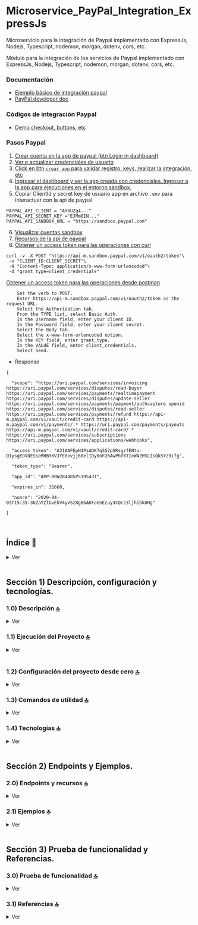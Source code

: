 # Microservice_PayPal_Integration_ExpressJs
Microservicio para la integración de Paypal implementado con ExpressJs, Nodejs, Typescript, nodemon, morgan, dotenv, cors, etc.


Módulo para la integración de los servicios de Paypal implementado con ExpressJs, Nodejs, Typescript, nodemon, morgan, dotenv, cors, etc.

### Documentación

*   [Ejemplo básico de integración paypal](https://www.youtube.com/watch?v=sBenKZqEzpQ)
*   [PayPal developer doc](https://developer.paypal.com/home)

### Códigos de integración Paypal

*   [Demo checkout, buttons, etc](https://demo.paypal.com/us/demo/code_samples?)

### Pasos Paypal

1.  [Crear cuenta en la app de paypal (btn Login in dashboard)](https://developer.paypal.com/home/)
2.  [Ver o actualizar credenciales de usuario](https://developer.paypal.com/dashboard/applications/sandbox)
3.  [Click en btn `crear app` para validar registro, keys, realizar la integración, etc](https://developer.paypal.com/dashboard/applications/sandbox)
4.  [Ingresar al dashboard y ver la app creada con credenciales. Ingresar a la app para ejecuciones en el entorno sandbox.](https://developer.paypal.com/dashboard/applications/sandbox)
5.  Copiar ClientId y secret key de usuario app en archivo `.env` para interactuar con la api de paypal

```env
PAYPAL_API_CLIENT = "AY6UZg4..."
PAYPAL_API_SECRET_KEY ="EJMm8IN..."
PAYPAL_API_SANDBOX_URL = "https://sandbox.paypal.com"
```

6.  [Visualizar cuentas sandbox](https://developer.paypal.com/dashboard/accounts)
7.  [Recursos de la api de paypal](https://developer.paypal.com/api/rest/current-resources/)
8.  [Obtener un access token para las operaciones con curl](https://developer.paypal.com/api/rest/)

```curl
curl -v -X POST "https://api-m.sandbox.paypal.com/v1/oauth2/token"\
 -u "CLIENT_ID:CLIENT_SECRET"\
 -H "Content-Type: application/x-www-form-urlencoded"\
 -d "grant_type=client_credentials"
```

[Obtener un access token para las operaciones desde postman](https://developer.paypal.com/api/rest/)

```postman
    Set the verb to POST.
    Enter https://api-m.sandbox.paypal.com/v1/oauth2/token as the request URL.
    Select the Authorization tab.
    From the TYPE list, select Basic Auth.
    In the Username field, enter your client ID.
    In the Password field, enter your client secret.
    Select the Body tab.
    Select the x-www-form-urlencoded option.
    In the KEY field, enter grant_type.
    In the VALUE field, enter client_credentials.
    Select Send.
```

*   Response

```git
{

  "scope": "https://uri.paypal.com/services/invoicing https://uri.paypal.com/services/disputes/read-buyer https://uri.paypal.com/services/payments/realtimepayment https://uri.paypal.com/services/disputes/update-seller https://uri.paypal.com/services/payments/payment/authcapture openid https://uri.paypal.com/services/disputes/read-seller https://uri.paypal.com/services/payments/refund https://api-m.paypal.com/v1/vault/credit-card https://api-m.paypal.com/v1/payments/.* https://uri.paypal.com/payments/payouts https://api-m.paypal.com/v1/vault/credit-card/.* https://uri.paypal.com/services/subscriptions https://uri.paypal.com/services/applications/webhooks",

  "access_token": "A21AAFEpH4PsADK7qSS7pSRsgzfENtu-Q1ysgEDVDESseMHBYXVJYE8ovjj68elIDy8nF26AwPhfXTIeWAZHSLIsQkSYz9ifg",

  "token_type": "Bearer",

  "app_id": "APP-80W284485P519543T",

  "expires_in": 31668,

  "nonce": "2020-04-03T15:35:36ZaYZlGvEkV4yVSz8g6bAKFoGSEzuy3CQcz3ljhibkOHg"

}
```

<br>

## Índice 📜

<details>
 <summary> Ver </summary>

 <br>

### Sección 1) Descripción, configuración y tecnologías.

*   [1.0) Descripción del Proyecto.](#10-descripción-)
*   [1.1) Ejecución del Proyecto.](#11-ejecución-del-proyecto-)
*   [1.2) Configuración del proyecto desde cero](#12-configuración-del-proyecto-desde-cero-)
*   [1.3) Comandos de utilidad.](#13-comandos-de-utilidad)
*   [1.4) Tecnologías.](#14-tecnologías-)

### Sección 2) Endpoints y Ejemplos

*   [2.0) EndPoints y recursos.](#20-endpoints-y-recursos-)
*   [2.1) Ejemplos.](#21-ejemplos-)

### Sección 3) Prueba de funcionalidad y Referencias

*   [3.0) Prueba de funcionalidad.](#30-prueba-de-funcionalidad-)
*   [3.1) Referencias.](#31-referencias-)

<br>

</details>

<br>

## Sección 1) Descripción, configuración y tecnologías.

### 1.0) Descripción [🔝](#índice-)

<details>
  <summary>Ver</summary>

 <br>

### 1.0.0) Descripción General

### 1.0.1) Descripción Arquitectura y Funcionamiento

<br>

</details>

### 1.1) Ejecución del Proyecto [🔝](#índice-)

<details>
  <summary>Ver</summary>
<br>

#### 1.1.0) Configuraciones iniciales

*   Una vez creado un entorno de trabajo a través de algún ide, clonamos el proyecto

```git
git clone https://github.com/andresWeitzel/Module_PayPal_Integration_ExpressJs
```

*   Nos posicionamos sobre el proyecto

```git
cd 'projectName'
```

*   Instalamos la última versión LTS de [Nodejs(v18)](https://nodejs.org/en/download).
*   Instalamos todas las librerías necesarias

```git
npm i
```

*   Las variables de entorno utilizadas en el proyecto se mantienen para simplificar el proceso de configuración de las mismas. Es recomendado agregar el archivo correspondiente (.env) al .gitignore.
*   El siguiente script configurado en el package.json del proyecto es el encargado de
    *   Levantar el servidor con express (entorno productivo)
    *   Levantar el servidor con express y nodemon (entorno local dev)

```git
"scripts": {
   "dev": "nodemon src/server.js",
   "start": "node src/server.js"
 },
```

*   Ejecutamos la app desde terminal para entorno local.

```git
npm run dev
```

*   Ejecutamos la app desde terminal para entorno productivo.

```git
npm start
```

*   Si se presenta algún mensaje indicando qué el puerto 8080 ya está en uso, podemos terminar todos los procesos dependientes y volver a ejecutar la app

```git
npx kill-port 8080
npm run dev o npm start
```

<br>

</details>

<br>

### 1.2) Configuración del proyecto desde cero [🔝](#índice-)

<details>
  <summary>Ver</summary>

<br>

*   Una vez creado un entorno de trabajo a través de algún ide, clonamos el proyecto

```git
git clone https://github.com/andresWeitzel/Module_PayPal_Integration_ExpressJs
```

*   Nos posicionamos sobre el proyecto

```git
cd 'projectName'
```

*   Instalamos la última versión LTS de [Nodejs(v18)](https://nodejs.org/en/download)
*   Abrimos una terminal desde vsc
*   Inicializamos un proyecto nodejs

```git
npm init
```

*   Creamos un archivo .gitignore y agregamos los files necesarios (por el momento node\_modules)

```git
node_modules
```

*   Creamos un direct source (src) para agregar toda la lógica de nuestra app
*   Instalamos el paquete para el uso de Nodejs con Typescript

```git
npm i --save-dev @types/node
```

*   Instalamos lo necesario para usar typescript

```git
# Locally in your project.
npm install -D typescript
npm install -D ts-node

# Or globally with TypeScript.
npm install -g typescript
npm install -g ts-node

# Depending on configuration, you may also need these
npm install -D tslib @types/node
```

*   Instalamos los plugins para [express (framework)](https://www.npmjs.com/package/express) para ts y nodejs

```git
npm i --save-dev @types/express
npm i express
```

*   Instalamos el plugin para [cors (gestión de recursos)](https://www.npmjs.com/package/cors)

```git
npm i --save-dev @types/cors
npm i cors
```

*   Instalamos el plugin para [dotenv (variables de entorno)](https://www.npmjs.com/package/dotenv)

```git
npm i --save-dev @types/dotenv
```

*   Instalamos el plugin para [morgan-middleware (errores, formatos, etc)](https://levelup.gitconnected.com/better-logs-for-expressjs-using-winston-and-morgan-with-typescript-1c31c1ab9342)

```git
npm i morgan @types/morgan
```

*   Instalamos el plugin para [nodemon (autoreload server)](https://www.npmjs.com/package/nodemon) de forma global y local

```git
npm i -g nodemon
npm i nodemon
```

*   Las variables de entorno utilizadas en el proyecto se mantienen para simplificar el proceso de configuración de las mismas. Es recomendado agregar el archivo correspondiente (.env) al .gitignore.
*   El siguiente script configurado en el package.json del proyecto es el encargado de
    *   Levantar el servidor con express (entorno productivo)
    *   Levantar el servidor con express y nodemon (entorno local dev)

```git
"scripts": {
   "start": "node src/server.ts",
   "start:dev": "nodemon src/server.ts"
 },
```

*   Ejecutamos la app desde terminal para entorno local.

```git
npm run start:dev
```

*   Ejecutamos la app desde terminal para entorno productivo.

```git
npm start
```

*   Si se presenta algún mensaje indicando qué el puerto 8080 ya está en uso, podemos terminar todos los procesos dependientes y volver a ejecutar la app

```git
npx kill-port 8080
npm run start:dev o npm start
```

<br>

</details>

### 1.3) Comandos de utilidad [🔝](#índice-)

<details>
  <summary>Ver</summary>

 <br>

<br>

</details>

### 1.4) Tecnologías [🔝](#índice-)

<details>
  <summary>Ver</summary>

 <br>

| **Tecnologías** | **Versión** | **Finalidad** |\
| ------------- | ------------- | ------------- |
| [NodeJS](https://nodejs.org/en/) | 14.18.1  | Librería JS |
| [Typescript](https://www.typescriptlang.org/) | 3.8.3  | Lenguaje con alto tipado basado en JS |
| [VSC](https://code.visualstudio.com/docs) | 1.72.2  | IDE |
| [Postman](https://www.postman.com/downloads/) | 10.11  | Cliente Http |
| [CMD](https://learn.microsoft.com/en-us/windows-server/administration/windows-commands/cmd) | 10 | Símbolo del Sistema para linea de comandos |
| [Git](https://git-scm.com/downloads) | 2.29.1  | Control de Versiones |

</br>

| **Extensión** |\
| -------------  |
| Prettier - Code formatter |
| Typescript Toolbox - generate setters, getters, constrc, etc |
| Otras |

<br>

</details>

<br>

## Sección 2) Endpoints y Ejemplos.

### 2.0) Endpoints y recursos [🔝](#índice-)

<details>
  <summary>Ver</summary>

<br>

</details>

### 2.1) Ejemplos [🔝](#índice-)

<details>
  <summary>Ver</summary>
<br>

<br>

</details>

<br>

## Sección 3) Prueba de funcionalidad y Referencias.

### 3.0) Prueba de funcionalidad [🔝](#índice-)

<details>
  <summary>Ver</summary>

<br>

<br>

</details>

### 3.1) Referencias [🔝](#índice-)

<details>
  <summary>Ver</summary>

 <br>

#### Documentación

*   [Ejemplo básico de integración paypal](https://www.youtube.com/watch?v=sBenKZqEzpQ)
*   [PayPal developer doc](https://developer.paypal.com/home)

#### Códigos de integración Paypal

*   [Demo checkout, buttons, etc](https://demo.paypal.com/us/demo/code_samples?)

#### Herramientas

*   [Convert cURL para node-axios](https://curlconverter.com/node-axios/)

#### Remark

*   [remark-inline-links](https://github.com/remarkjs/remark-inline-links)
*   [remark-lint-list-item-indent](https://www.npmjs.com/package/remark-lint-list-item-indent)

<br>

</details>
